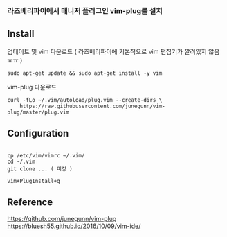 ### 라즈베리파이에서 매니저 플러그인 vim-plug를 설치

## Install

업데이트 및 vim 다운로드 ( 라즈베리파이에 기본적으로 vim 편집기가 깔려있지 않음 ㅠㅠ )

```
sudo apt-get update && sudo apt-get install -y vim
```

vim-plug 다운로드

```
curl -fLo ~/.vim/autoload/plug.vim --create-dirs \
    https://raw.githubusercontent.com/junegunn/vim-plug/master/plug.vim
```

## Configuration

```

cp /etc/vim/vimrc ~/.vim/
cd ~/.vim
git clone ... ( 미정 )

vim+PlugInstall+q

```


## Reference
https://github.com/junegunn/vim-plug <br />
https://bluesh55.github.io/2016/10/09/vim-ide/ <br />
